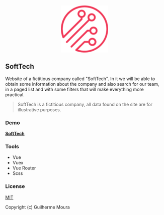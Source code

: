 <p align="center">
    <img
        style="object: contain; height: 150px"
	src="https://raw.githubusercontent.com/glhrmoura/softtech/main/src/static/images/logo.png"
    />
</p>

## SoftTech

Website of a fictitious company called "SoftTech". In it we will be able to obtain some information about the company and also search for our team, in a paged list and with some filters that will make everything more practical.

> SoftTech is a fictitious company, all data found on the site are for illustrative purposes.

### Demo

[**SoftTech**](https://visionary-mochi-c3d4db.netlify.app)

### Tools

- Vue
- Vuex
- Vue Router
- Scss

### License

[MIT](https://github.com/glhrmoura/softtech/blob/main/LICENSE)

Copyright (c) Guilherme Moura
